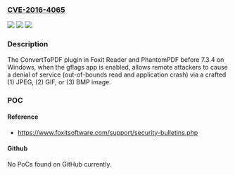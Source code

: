 ### [CVE-2016-4065](https://cve.mitre.org/cgi-bin/cvename.cgi?name=CVE-2016-4065)
![](https://img.shields.io/static/v1?label=Product&message=n%2Fa&color=blue)
![](https://img.shields.io/static/v1?label=Version&message=n%2Fa&color=blue)
![](https://img.shields.io/static/v1?label=Vulnerability&message=n%2Fa&color=brighgreen)

### Description

The ConvertToPDF plugin in Foxit Reader and PhantomPDF before 7.3.4 on Windows, when the gflags app is enabled, allows remote attackers to cause a denial of service (out-of-bounds read and application crash) via a crafted (1) JPEG, (2) GIF, or (3) BMP image.

### POC

#### Reference
- https://www.foxitsoftware.com/support/security-bulletins.php

#### Github
No PoCs found on GitHub currently.

